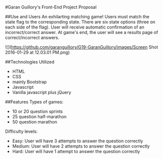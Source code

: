 #Garan Guillory's Front-End Project Proposal

##Use and Users
An exhilarting matching game!
Users must match the state flag to the corresponding state.
There are six state options (three on each side of the flag).
User will receive automatic confirmation of an incorrect/correct answer.
At game's end, the user will see a results page of correct/incorrect answers.


![](https://github.com/garanguillory/G19-GaranGuillory/images/Screen Shot 2016-01-29 at 12.03.01 PM.png)



##Technologies Utilized
- HTML
- CSS
 - mainly Bootstrap
- Javascript
 - Vanilla javascript plus jQuery

##Features
 Types of games:
   - 10 or 20 question sprints
   - 25 question half-marathon
   - 50 question marathon
 
 Difficulty levels:
 - Easy: User will have 3 attempts to answer the question correctly
 - Medium: User will have 2 attempts to answer the question correctly
 - Hard: User will have 1 attempt to answer the question correctly
 
 





